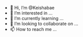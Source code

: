 - 👋 Hi, I’m @Keishabae
- 👀 I’m interested in ...
- 🌱 I’m currently learning ...
- 💞️ I’m looking to collaborate on ...
- 📫 How to reach me ...

<!---
Keishabae/Keishabae is a ✨ special ✨ repository because its `README.md` (this file) appears on your GitHub profile.
You can click the Preview link to take a look at your changes.
--->
